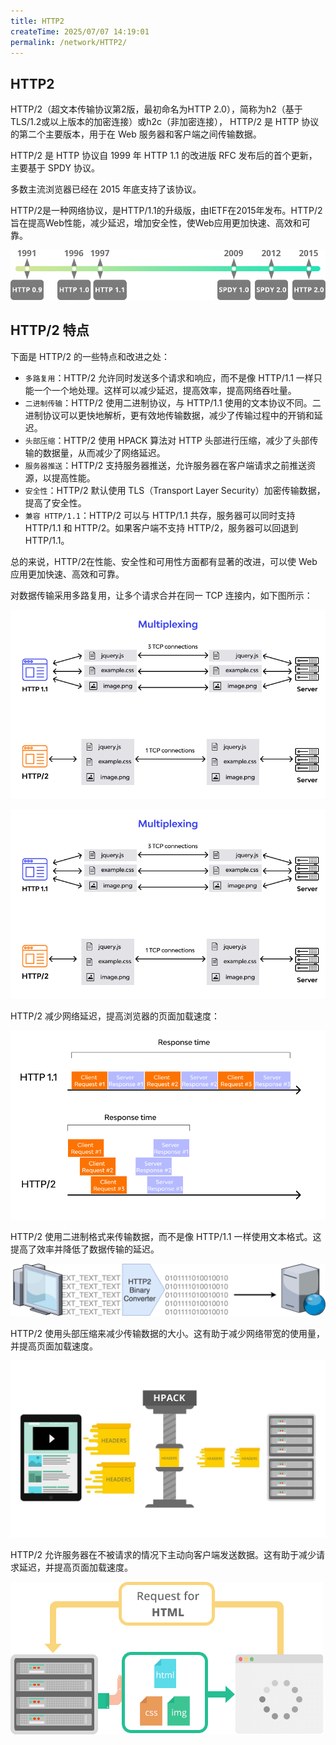 ```yaml
---
title: HTTP2
createTime: 2025/07/07 14:19:01
permalink: /network/HTTP2/
---
```


## HTTP2

HTTP/2（超文本传输协议第2版，最初命名为HTTP 2.0），简称为h2（基于TLS/1.2或以上版本的加密连接）或h2c（非加密连接）， HTTP/2 是 HTTP 协议的第二个主要版本，用于在 Web 服务器和客户端之间传输数据。

HTTP/2 是 HTTP 协议自 1999 年 HTTP 1.1 的改进版 RFC 发布后的首个更新，主要基于 SPDY 协议。

多数主流浏览器已经在 2015 年底支持了该协议。

HTTP/2是一种网络协议，是HTTP/1.1的升级版，由IETF在2015年发布。HTTP/2旨在提高Web性能，减少延迟，增加安全性，使Web应用更加快速、高效和可靠。


![img](./img/3-1.png)

## HTTP/2 特点

下面是 HTTP/2 的一些特点和改进之处：

- `多路复用`：HTTP/2 允许同时发送多个请求和响应，而不是像 HTTP/1.1 一样只能一个一个地处理。这样可以减少延迟，提高效率，提高网络吞吐量。
- `二进制传输`：HTTP/2 使用二进制协议，与 HTTP/1.1 使用的文本协议不同。二进制协议可以更快地解析，更有效地传输数据，减少了传输过程中的开销和延迟。
- `头部压缩`：HTTP/2 使用 HPACK 算法对 HTTP 头部进行压缩，减少了头部传输的数据量，从而减少了网络延迟。
- `服务器推送`：HTTP/2 支持服务器推送，允许服务器在客户端请求之前推送资源，以提高性能。
- `安全性`：HTTP/2 默认使用 TLS（Transport Layer Security）加密传输数据，提高了安全性。
- `兼容 HTTP/1.1`：HTTP/2 可以与 HTTP/1.1 共存，服务器可以同时支持 HTTP/1.1 和 HTTP/2。如果客户端不支持 HTTP/2，服务器可以回退到 HTTP/1.1。

总的来说，HTTP/2在性能、安全性和可用性方面都有显著的改进，可以使 Web 应用更加快速、高效和可靠。

对数据传输采用多路复用，让多个请求合并在同一 TCP 连接内，如下图所示：

![img](./img/3-2.png)

![img](./img/3-3.png)

HTTP/2 减少网络延迟，提高浏览器的页面加载速度：

![img](./img/3-4.png)


HTTP/2 使用二进制格式来传输数据，而不是像 HTTP/1.1 一样使用文本格式。这提高了效率并降低了数据传输的延迟。

![img](./img/3-5.png ':size=60%')

HTTP/2 使用头部压缩来减少传输数据的大小。这有助于减少网络带宽的使用量，并提高页面加载速度。

![img](./img/3-6.png ':size=60%')

HTTP/2 允许服务器在不被请求的情况下主动向客户端发送数据。这有助于减少请求延迟，并提高页面加载速度。

![img](./img/3-7.png)

